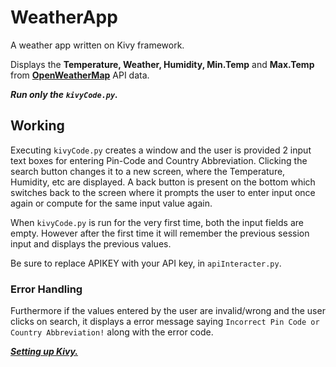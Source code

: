 # WeatherApp
A weather app written on Kivy framework.

Displays the __Temperature, Weather, Humidity, Min.Temp__ and __Max.Temp__ from __[OpenWeatherMap](https://openweathermap.org/)__ API data.

___Run only the `kivyCode.py`.___

## Working
Executing `kivyCode.py` creates a window and the user is provided 2 input text boxes for entering Pin-Code and Country Abbreviation. Clicking the search button changes it to a new screen, where the Temperature, Humidity, etc are displayed. A back button is present on the bottom which switches back to the screen where it prompts the user to enter input once again or compute for the same input value again.

When `kivyCode.py` is run for the very first time, both the input fields are empty. However after the first time it will remember the previous session input and displays the previous values. 

Be sure to replace APIKEY with your API key, in `apiInteracter.py`.

### Error Handling
Furthermore if the values entered by the user are invalid/wrong and the user clicks on search, it displays a error message saying `Incorrect Pin Code or Country Abbreviation!` along with the error code.

___[Setting up Kivy.](https://github.com/kivy/kivy/wiki/Setting-Up-Kivy-with-various-popular-IDE's)___
